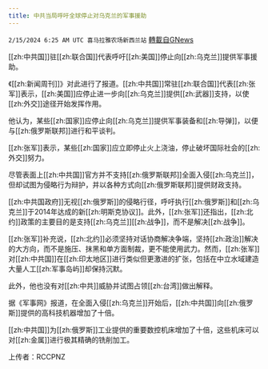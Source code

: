 ```yaml
---
title: 中共当局呼吁全球停止对乌克兰的军事援助
---
```

`2/15/2024 6:25 AM UTC 喜马拉雅农场新西兰站` [轉載自GNews](https://gnews.org/articles/2308330)

[[zh:中共国]]驻[[zh:联合国]]代表呼吁[[zh:美国]]停止向[[zh:乌克兰]]提供军事援助。

《[[zh:新闻周刊]]》对此进行了报道。[[zh:中共国]]常驻[[zh:联合国]]代表[[zh:张军]]表示，[[zh:美国]]应停止进一步向[[zh:乌克兰]]提供[[zh:武器]]支持，以使[[zh:外交]]途径开始发挥作用。

他认为，某些[[zh:国家]]应停止向[[zh:乌克兰]]提供军事装备和[[zh:导弹]]，以便与[[zh:俄罗斯联邦]]进行和平谈判。

[[zh:张军]]表示，某些[[zh:国家]]应立即停止火上浇油，停止破坏国际社会的[[zh:外交]]努力。

尽管表面上[[zh:中共国]]官方并不支持[[zh:俄罗斯联邦]]全面入侵[[zh:乌克兰]]，但却试图为侵略行为辩护，并以各种方式向[[zh:俄罗斯联邦]]提供财政支持。

[[zh:中共国政府]]无视[[zh:俄罗斯]]的侵略行径，呼吁执行[[zh:俄罗斯]]和[[zh:乌克兰]]于2014年达成的新[[zh:明斯克协议]]。此外，[[zh:张军]]还指出，[[zh:北约]]政策的主要目的是支持[[zh:乌克兰]][[zh:战争]]，而不是解决[[zh:战争]]。

[[zh:张军]]补充说，[[zh:北约]]必须坚持对话协商解决争端，坚持[[zh:政治]]解决的大方向，而不是施压、抹黑和单方面制裁，更不能使用武力。然而，[[zh:张军]]对[[zh:中共国]]在[[zh:印太地区]]进行类似但更激进的扩张，包括在中立水域建造大量人工[[zh:军事岛屿]]却保持沉默。

此外，他也没有对[[zh:中共]]威胁并试图占领[[zh:台湾]]做出解释。

据《军事网》报道，在全面入侵[[zh:乌克兰]]开始后，[[zh:中共国]]向[[zh:俄罗斯]]提供的高科技机器增加了十倍。

[[zh:中共国]]为[[zh:俄罗斯]]工业提供的重要数控机床增加了十倍，这些机床可以对[[zh:金属]]进行极其精确的铣削加工。

上传者：RCCPNZ
